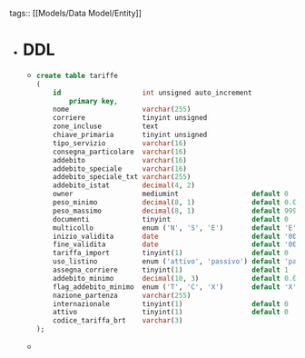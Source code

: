 tags:: [[Models/Data Model/Entity]]

- # DDL
	- ```sql
	  create table tariffe
	  (
	      id                    int unsigned auto_increment
	          primary key,
	      nome                  varchar(255)                                    not null,
	      corriere              tinyint unsigned                                not null,
	      zone_incluse          text                                            not null,
	      chiave_primaria       tinyint unsigned                                not null,
	      tipo_servizio         varchar(16)                                     not null,
	      consegna_particolare  varchar(16)                                     not null,
	      addebito              varchar(16)                                     not null,
	      addebito_speciale     varchar(16)                                     not null,
	      addebito_speciale_txt varchar(255)                                    not null,
	      addebito_istat        decimal(4, 2)                                   not null,
	      owner                 mediumint                  default 0            not null,
	      peso_minimo           decimal(8, 1)              default 0.0          not null,
	      peso_massimo          decimal(8, 1)              default 99999.0      not null,
	      documenti             tinyint                    default 0            not null,
	      multicollo            enum ('N', 'S', 'E')       default 'E'          not null,
	      inizio_validita       date                       default '0000-00-00' not null,
	      fine_validita         date                       default '0000-00-00' not null,
	      tariffa_import        tinyint(1)                 default 0            not null,
	      uso_listino           enum ('attivo', 'passivo') default 'passivo'    not null,
	      assegna_corriere      tinyint(1)                 default 1            not null,
	      addebito_minimo       decimal(10, 3)             default 0.000        not null,
	      flag_addebito_minimo  enum ('T', 'C', 'X')       default 'X'          not null,
	      nazione_partenza      varchar(255)                                    not null,
	      internazionale        tinyint(1)                 default 0            not null,
	      attivo                tinyint(1)                 default 0            not null,
	      codice_tariffa_brt    varchar(3)                                      null comment 'codice tariffa brt'
	  );
	  ```
	-